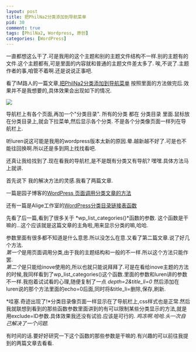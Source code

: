 ```yaml
--- 
layout: post
title: 把PhilNa2分类添加到导航菜单
pid: 30
comment: true
tags: [PhilNa2, Wordpress, 原创]
categories: [WordPress]
---
```

一直都想这么干了.可是我用的这个主题和别的主题文件结构不一样.别的主题有的文件.这个主题都有,可是里面的内容就和普通的主题文件差太多了.
唉,不说了.主题作者的事,咱管不着啊.还是说说正事吧.

看了IM路人的一篇文章,[把PhilNa2分类添加到导航菜单](http://imluren.com/2010/07/add-to-philna2-category-navigation-menu.html)
按照里面的方法做完后.效果并不是我想要的,具体效果会出现如下的情况.

![](http://i.imgur.com/TEsWm.png)

导航栏上有各个页面,再加一个"分类目录". 所有的分类 都在 分类目录 里面.鼠标放在分类目录上,就会下拉菜单,然后显示各个分类. 不是各个分类像页面一样列在导航栏上.

听luren说这可能是我用的wordpress版本太新的原因.晕.越新越不好了.可是也不能往回换啊.所以还是多到网上找找看吧.

还真让我给找到了.现在看我的导航栏,是不是既有分类又有导航? 嘿嘿.具体方法马上就讲.

首先说下 我的解决方法的灵感.我看了两篇文章.

一篇是园子博客的[WordPress 页面调用分类文章的方法](http://www.yzznl.cn/archives/285.html)

还有一篇是Alige工作室的[WordPress分类目录链接表函数](http://www.alige.org/wp-list-categories.html)

先看了后一篇,看到了很多关于 *wp\_list\_categories()*函数的参数.
这个函数是干嘛的...这个应该就是这篇文章的主角啦,用来显示分类的嘛,哈哈.

参数里面有很多都不知道是什么意思.所以没怎么在意.又看了第二篇文章.说了好几个方法.  
*第一个*是用页面调用分类,由于我的主题结构和一般的不一样.所以这个方法只能作罢.  
*第二个*是只能给inove使用的,所以也就只能说拜拜了.可是在看给inove主题的方法的时候,我同样看到了wp\_list\_categories()这个函数.里面的参数和luren讲的参数不一样.我抱着试试看的心理,随便复制了一点 *depth=2&amp;title\_li=0* 然后添加在luren说的那个方法里面的echo=0后面,同时将&amp;title\_li=删除,保存,刷新.

*哇塞.奇迹出现了!*分类目录像页面一样显示在了导航栏上,css样式也是正常.然后我就联想到看到的那些函数参数里面讲到的有可以限制某些分类显示的方法,就是用exclude=ID参数.具体效果我还没有试验.应该是可行的.
*鸡冻啊.哈哈.头一次自己解决了一个问题.*

有时间的话.要好好研究一下这个函数的那些参数是干嘛的.有兴趣的可以前往我提到的两篇文章去看看.
